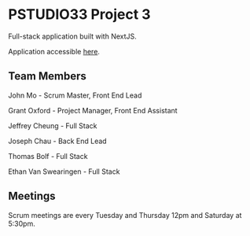 # PSTUDIO33 Project 3
Full-stack application built with NextJS.

Application accessible [here](https://pstudio33-project2-host.vercel.app/).

## Team Members
John Mo - Scrum Master, Front End Lead

Grant Oxford - Project Manager, Front End Assistant

Jeffrey Cheung - Full Stack

Joseph Chau - Back End Lead

Thomas Bolf - Full Stack

Ethan Van Swearingen - Full Stack

## Meetings
Scrum meetings are every Tuesday and Thursday 12pm and Saturday at 5:30pm.
